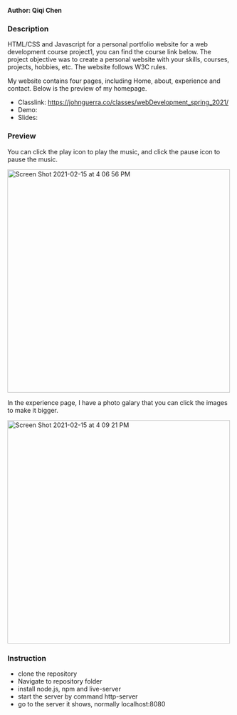 

**Author: Qiqi Chen**

### Description
HTML/CSS and Javascript for a personal portfolio website for a web development course project1, you can find the course link below. The project objective was to create a personal website with your skills, courses, projects, hobbies, etc. The website follows W3C rules. 

My website contains four pages, including Home, about, experience and contact.
Below is the preview of my homepage.

* Classlink: https://johnguerra.co/classes/webDevelopment_spring_2021/
* Demo:
* Slides:

### Preview 

You can click the play icon to play the music, and click the pause icon to pause the music. 

<img width="500" alt="Screen Shot 2021-02-15 at 4 06 56 PM" src="https://user-images.githubusercontent.com/72895861/108003574-160be800-6fa8-11eb-9331-d504a77550ab.png">


In the experience page, I have a photo galary that you can click the images to make it bigger. 

<img width="500" alt="Screen Shot 2021-02-15 at 4 09 21 PM" src="https://user-images.githubusercontent.com/72895861/108003651-46ec1d00-6fa8-11eb-9bf4-c72d75ced076.png">

### Instruction
- clone the repository
- Navigate to repository folder
- install node.js, npm and live-server
- start the server by command http-server
- go to the server it shows, normally localhost:8080
